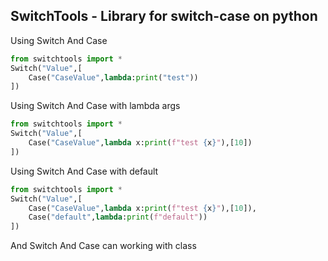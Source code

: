 SwitchTools - Library for switch-case on python
-----------------------------------------------
Using Switch And Case
```python
from switchtools import *
Switch("Value",[
	Case("CaseValue",lambda:print("test"))
])
```
Using Switch And Case with lambda args
```python
from switchtools import *
Switch("Value",[
	Case("CaseValue",lambda x:print(f"test {x}"),[10])
])
```
Using Switch And Case with default
```python
from switchtools import *
Switch("Value",[
	Case("CaseValue",lambda x:print(f"test {x}"),[10]),
	Case("default",lambda:print(f"default"))
])
```
And Switch And Case can working with class
